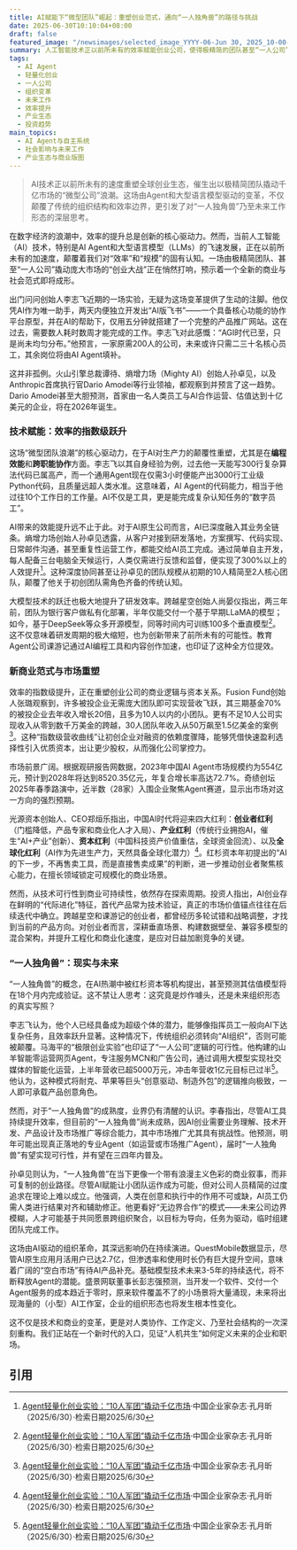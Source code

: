 ```yaml
---
title: AI赋能下“微型团队”崛起：重塑创业范式，通向“一人独角兽”的路径与挑战
date: 2025-06-30T10:10:04+08:00
draft: false
featured_image: "/newsimages/selected_image_YYYY-06-Jun 30, 2025_10-00-20-693.jpg"
summary: 人工智能技术正以前所未有的效率赋能创业公司，使得极精简的团队甚至“一人公司”能够撬动千亿级市场，这得益于AI Agent在代码生成、跨职能协作等方面的指数级效率提升。这场由AI驱动的“微型团队浪潮”正在重塑传统的商业模式、融资关系及市场竞争格局，同时也引发了关于“一人独角兽”可行性、未来工作形态和社会深层影响的讨论。
tags: 
  - AI Agent
  - 轻量化创业
  - 一人公司
  - 组织变革
  - 未来工作
  - 效率提升
  - 产业生态
  - 投资趋势
main_topics: 
  - AI Agent与自主系统
  - 社会影响与未来工作
  - 产业生态与商业版图
---
```


> AI技术正以前所未有的速度重塑全球创业生态，催生出以极精简团队撬动千亿市场的“微型公司”浪潮。这场由Agent和大型语言模型驱动的变革，不仅颠覆了传统的组织结构和效率边界，更引发了对“一人独角兽”乃至未来工作形态的深层思考。

在数字经济的浪潮中，效率的提升总是创新的核心驱动力。然而，当前人工智能（AI）技术，特别是AI Agent和大型语言模型（LLMs）的飞速发展，正在以前所未有的加速度，颠覆着我们对“效率”和“规模”的固有认知。一场由极精简团队、甚至“一人公司”撬动庞大市场的“创业大战”正在悄然打响，预示着一个全新的商业与社会范式即将成形。

出门问问创始人李志飞近期的一场实验，无疑为这场变革提供了生动的注脚。他仅凭AI作为唯一助手，两天内便独立开发出“AI版飞书”——一个具备核心功能的协作平台原型，并在AI的帮助下，仅用五分钟就搭建了一个完整的产品推广网站。这在过去，需要数人耗时数周才能完成的工作。李志飞对此感慨：“AGI时代已至，只是尚未均匀分布。”他预言，一家原需200人的公司，未来或许只需二三十名核心员工，其余岗位将由AI Agent填补。

这并非孤例。火山引擎总裁谭待、熵增力场（Mighty AI）创始人孙卓见，以及Anthropic首席执行官Dario Amodei等行业领袖，都观察到并预言了这一趋势。Dario Amodei甚至大胆预测，首家由一名人类员工与AI合作运营、估值达到十亿美元的企业，将在2026年诞生。

### 技术赋能：效率的指数级跃升

这场“微型团队浪潮”的核心驱动力，在于AI对生产力的颠覆性重塑，尤其是在**编程效能**和**跨职能协作**方面。李志飞以其自身经验为例，过去他一天能写300行复杂算法代码已属高产，而一个通用Agent现在仅需3小时便能产出3000行工业级Python代码，且质量远超人类水准。这意味着，AI Agent的代码能力，相当于他过往10个工作日的工作量。AI不仅是工具，更是能完成复杂认知任务的“数字员工”。

AI带来的效能提升远不止于此。对于AI原生公司而言，AI已深度融入其业务全链条。熵增力场创始人孙卓见透露，从客户对接到研发落地，方案撰写、代码实现、日常邮件沟通，甚至重复性运营工作，都能交给AI员工完成。通过简单自主开发，每人配备三台电脑全天候运行，人类仅需进行反馈和监督，便实现了300%以上的人效提升[^1]。这种深度协同甚至让孙卓见的团队规模从初期的10人精简至2人核心团队，颠覆了他关于初创团队需角色齐备的传统认知。

大模型技术的跃迁也极大地提升了研发效率。跨越星空创始人尚晏仪指出，两三年前，团队为银行客户做私有化部署，半年仅能交付一个基于早期LLaMA的模型；如今，基于DeepSeek等众多开源模型，同等时间内可训练100多个垂直模型[^1]。这不仅意味着研发周期的极大缩短，也为创新带来了前所未有的可能性。教育Agent公司课游记通过AI编程工具和内容创作加速，也印证了这种全方位提效。

### 新商业范式与市场重塑

效率的指数级提升，正在重塑创业公司的商业逻辑与资本关系。Fusion Fund创始人张璐观察到，许多被投企业无需庞大团队即可实现营收飞跃，其三期基金70%的被投企业去年收入增长20倍，且多为10人以内的小团队。更有不足10人公司实现收入从零到数千万美金的跨越，30人团队年收入从50万飙至1.5亿美金的案例[^1]。这种“指数级营收曲线”让初创企业对融资的依赖度骤降，能够凭借快速盈利选择性引入优质资本，出让更少股权，从而强化公司掌控力。

市场前景广阔。根据观研报告网数据，2023年中国AI Agent市场规模约为554亿元，预计到2028年将达到8520.35亿元，年复合增长率高达72.7%。奇绩创坛2025年春季路演中，近半数（28家）入围企业聚焦Agent赛道，显示出市场对这一方向的强烈预期。

光源资本创始人、CEO郑烜乐指出，中国AI时代将迎来四大红利：**创业者红利**（门槛降低，产品专家和商业化人才入局）、**产业红利**（传统行业拥抱AI，催生“AI+产业”创新）、**资本红利**（中国科技资产价值重估，全球资金回流）、以及**全球化红利**（AI作为先进生产力，天然具备全球化潜力）[^1]。红杉资本年初提出的“AI的下一步，不再售卖工具，而是直接售卖成果”的判断，进一步推动创业者聚焦核心能力，在擅长领域锁定可规模化的商业场景。

然而，从技术可行性到商业可持续性，依然存在探索周期。投资人指出，AI创业存在鲜明的“代际进化”特征，首代产品常为技术验证，真正的市场价值锚点往往在后续迭代中确立。跨越星空和课游记的创业者，都曾经历多轮试错和战略调整，才找到当前的产品方向。对创业者而言，深耕垂直场景、构建数据壁垒、兼容多模型的混合架构，并提升工程化和商业化速度，是应对日益加剧竞争的关键。

### “一人独角兽”：现实与未来

“一人独角兽”的概念，在AI热潮中被红杉资本等机构提出，甚至预测其估值模型将在18个月内完成验证。这不禁让人思考：这究竟是炒作噱头，还是未来组织形态的真实写照？

李志飞认为，他个人已经具备成为超级个体的潜力，能够像指挥员工一般向AI下达复杂任务，且效率跃升显著。这种情况下，传统组织必须转向“AI组织”，否则可能被颠覆。马海平的“极限创业实验”也印证了“一人公司”逻辑的可行性。他构建的山羊智能零运营网页Agent，专注服务MCN和广告公司，通过调用大模型实现社交媒体的智能化运营，上半年营收已超5000万元，冲击年营收1亿元目标已过半[^1]。他认为，这种模式将耐克、苹果等巨头“创意驱动、制造外包”的逻辑推向极致，一人即可承载产品创意角色。

然而，对于“一人独角兽”的成熟度，业界仍有清醒的认识。李春指出，尽管AI工具持续提升效率，但目前的“一人独角兽”尚未成熟，因AI创业需要业务理解、技术开发、产品设计及市场推广等综合能力，其中市场推广尤其具有挑战性。他预测，明年可能出现真正落地的专业Agent（如运营或市场推广Agent），届时“一人独角兽”有望实现可行性，并有望在三四年内普及。

孙卓见则认为，“一人独角兽”在当下更像一个带有浪漫主义色彩的商业叙事，而非可复制的创业路径。尽管AI赋能让小团队运作成为可能，但对公司人员精简的过度追求在理论上难以成立。他强调，人类在创意和执行中的作用不可或缺，AI员工仍需人类进行结果对齐和辅助修正。他更看好“无边界合作”的模式——未来公司边界模糊，人才可能基于共同愿景跨组织聚合，以目标为导向，任务为驱动，临时组建团队完成工作。

这场由AI驱动的组织革命，其深远影响仍在持续演进。QuestMobile数据显示，尽管AI原生应用月活用户已达2.7亿，但渗透率和使用时长仍有巨大提升空间，意味着广阔的“空白市场”有待AI产品补充。基础模型技术未来3-5年的持续迭代，将不断释放Agent的潜能。盛景网联董事长彭志强预测，当开发一个软件、交付一个Agent服务的成本趋近于零时，原来软件覆盖不了的小场景将大量涌现，未来将出现海量的（小型）AI工作室，企业的组织形态也将发生根本性变化。

这不仅是技术和商业的变革，更是对人类协作、工作定义、乃至社会结构的一次深刻重构。我们正站在一个新时代的入口，见证“人机共生”如何定义未来的企业和职场。

## 引用
[^1]: [Agent轻量化创业实验：“10人军团”撬动千亿市场](https://mp.weixin.qq.com/s?__biz=MTI3NTQ1MTY0MQ==&mid=2650648479&idx=1&sn=57b43032686a6757d2b794c985294b3c&chksm=7d614619d1b92e6bd57f745f33204ab0e93f4bffbe4ea6d5dae2e3eeb5940491c976ee59ea05&scene=0&xtrack=1#rd)·中国企业家杂志·孔月昕（2025/6/30）·检索日期2025/6/30
[^2]: [Agent轻量化创业实验：“10人军团”撬动千亿市场](https://m.huxiu.com/article/4523799.html)·虎嗅网·（2025/6/25）·检索日期2025/6/30
